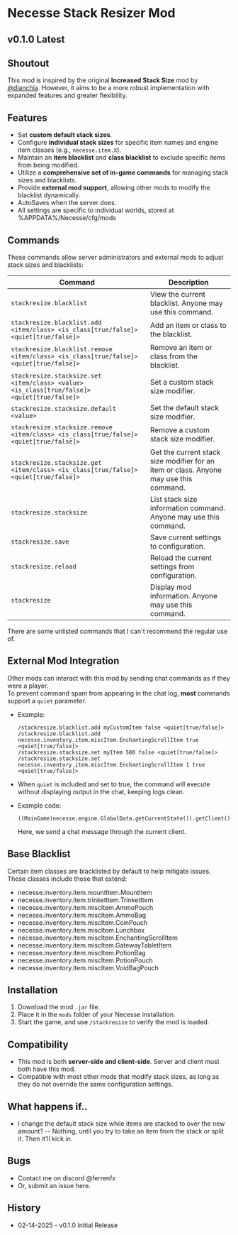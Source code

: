 # Necesse Stack Resizer Mod
## v0.1.0 Latest

## Shoutout  
This mod is inspired by the original **Increased Stack Size** mod by [@dianchia](https://github.com/dianchia). However, it aims to be a more robust implementation with expanded features and greater flexibility.  

## Features  
- Set **custom default stack sizes**.  
- Configure **individual stack sizes** for specific item names and engine item classes (e.g., `necesse.item.X`).  
- Maintain an **item blacklist** and **class blacklist** to exclude specific items from being modified.  
- Utilize a **comprehensive set of in-game commands** for managing stack sizes and blacklists.  
- Provide **external mod support**, allowing other mods to modify the blacklist dynamically.  
- AutoSaves when the server does.
- All settings are specific to individual worlds, stored at %APPDATA%/Necesse/cfg/mods

## Commands  
These commands allow server administrators and external mods to adjust stack sizes and blacklists:  

| Command                         | Description |
|---------------------------------|-------------|
| `stackresize.blacklist`                 | View the current blacklist. Anyone may use this command. |
| `stackresize.blacklist.add <item/class> <is_class[true/false]> <quiet[true/false]>` | Add an item or class to the blacklist. |
| `stackresize.blacklist.remove <item/class> <is_class[true/false]> <quiet[true/false]>` | Remove an item or class from the blacklist. |
| `stackresize.stacksize.set <item/class> <value> <is_class[true/false]> <quiet[true/false]>` | Set a custom stack size modifier. |
| `stackresize.stacksize.default <value>` | Set the default stack size modifier. |
| `stackresize.stacksize.remove <item/class> <is_class[true/false]> <quiet[true/false]>` | Remove a custom stack size modifier. |
| `stackresize.stacksize.get <item/class> <is_class[true/false]> <quiet[true/false]>` | Get the current stack size modifier for an item or class. Anyone may use this command. |
| `stackresize.stacksize` | List stack size information command. Anyone may use this command. |
| `stackresize.save` | Save current settings to configuration. |
| `stackresize.reload` | Reload the current settings from configuration. |
| `stackresize` | Display mod information. Anyone may use this command. |

There are some unlisted commands that I can't recommend the regular use of.

## External Mod Integration  
Other mods can interact with this mod by sending chat commands as if they were a player.  
To prevent command spam from appearing in the chat log, **most** commands support a `quiet` parameter.  
- Example:  
  ```
  /stackresize.blacklist.add myCustomItem false <quiet[true/false]>
  /stackresize.blacklist.add necesse.inventory.item.miscItem.EnchantingScrollItem true <quiet[true/false]>
  /stackresize.stacksize.set myItem 500 false <quiet[true/false]>
  /stackresize.stacksize.set necesse.inventory.item.miscItem.EnchantingScrollItem 1 true <quiet[true/false]>
  ```
- When `quiet` is included and set to true, the command will execute without displaying output in the chat, keeping logs clean.  

- Example code:
	```
	((MainGame)necesse.engine.GlobalData.getCurrentState()).getClient().chat.addMessage(null)
	```
	Here, we send a chat message through the current client.
	
## Base Blacklist
Certain item classes are blacklisted by default to help mitigate issues. These classes include those that extend:

- necesse.inventory.item.mountItem.MountItem
- necesse.inventory.item.trinketItem.TrinketItem
- necesse.inventory.item.miscItem.AmmoPouch
- necesse.inventory.item.miscItem.AmmoBag
- necesse.inventory.item.miscItem.CoinPouch
- necesse.inventory.item.miscItem.Lunchbox
- necesse.inventory.item.miscItem.EnchantingScrollItem
- necesse.inventory.item.miscItem.GatewayTabletItem
- necesse.inventory.item.miscItem.PotionBag
- necesse.inventory.item.miscItem.PotionPouch
- necesse.inventory.item.miscItem.VoidBagPouch

## Installation  
1. Download the mod `.jar` file.  
2. Place it in the `mods` folder of your Necesse installation.  
3. Start the game, and use `/stackresize` to verify the mod is loaded.  

## Compatibility  
- This mod is both **server-side and client-side**. Server and client must both have this mod.
- Compatible with most other mods that modify stack sizes, as long as they do not override the same configuration settings.  

## What happens if..
- I change the default stack size while items are stacked to over the new amount?
-- Nothing, until you try to take an item from the stack or split it. Then it'll kick in.

## Bugs
- Contact me on discord @ferrenfx
- Or, submit an issue here.

## History
- 02-14-2025 - v0.1.0 Initial Release
